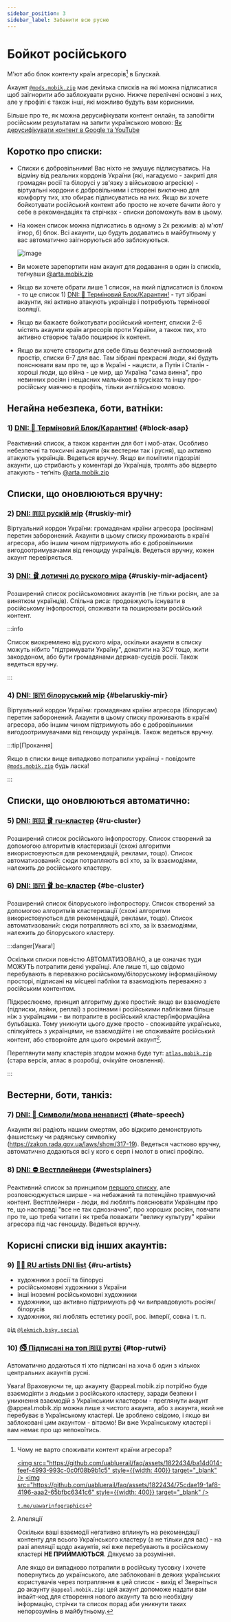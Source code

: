 ```yaml
---
sidebar_position: 3
sidebar_label: Забанити всю русню
---
```


# Бойкот російського

М'ют або блок контенту країн агресорів[^1] в Блускай.

Акаунт [`@mods.mobik.zip`](https://bsky.app/profile/did:plc:bmjomljebcsuxolnygfgqtap) має декілька списків на які можна підписатися щоб заігнорити або заблокувати русню.
Нижче перелічені основні з них, але у профілі є також інші, які можливо будуть вам корисними.

Більше про те, як можна дерусифікувати контент онлайн, та запобігти російським результатам на запити українською мовою: [Як дерусифікувати контент в Google та YouTube](https://r.hostiq.ua/remove-russian-sites)

## Коротко про списки:

- Списки є добровільними! Вас ніхто не змушує підписуватись. На відміну від реальних кордонів України (які, нагадуємо - закриті для громадян росії та білорусі у зв'язку з військовою агресією) - віртуальні кордони є добровільними і створені виключно для комфорту тих, хто обирає підписуватись на них. Якщо ви хочете бойкотувати російський контент або просто не хочете бачити його у себе в рекомендаціях та стрічках - списки допоможуть вам в цьому.

- На кожен список можна підписатись в одному з 2х режимів: а) м'ют/ігнор, б) блок. Всі акаунти, що будуть додаватись в майбутньому у вас автоматично заігноруються або заблокуються.

	![image](https://github.com/uabluerail/faq/assets/1822434/9cb1ce34-927d-401f-9534-ca3cd6b62416)

- Ви можете зарепортити нам акаунт для додавання в один із списків, теґнувши [@arta.mobik.zip](https://bsky.app/profile/arta.mobik.zip)

- Якщо ви хочете обрати лише 1 список, на який підписатися із блоком - то це список 1) [DNI: 🚨 Терміновий Блок/Карантин!](https://bsky.app/profile/did:plc:bmjomljebcsuxolnygfgqtap/lists/3jyh6vcbrfl2z) - тут зібрані акаунти, які активно атакують українців і потребують термінової ізоляції. 

- Якщо ви бажаєте бойкотувати російський контент, cписки 2-6 містять акаунти країн агресорів проти України, а також тих, хто активно створює та/або поширює їх контент.

- Якщо ви хочете створити для себе більш безпечний англомовний простір, списки 6-7 для вас. Там зібрані прекрасні люди, які будуть пояснювати вам про те, що в Україні - нацисти, а Путін і Сталін - хороші люди, що війна - це мир, що Україна "сама винна", про невинних росіян і нещасних мальчіков в трусіках та іншу про-російську маячню в профіль, тільки англійською мовою.

## Негайна небезпека, боти, ватніки:

### 1) [DNI: 🚨 Терміновий Блок/Карантин!](https://bsky.app/profile/did:plc:bmjomljebcsuxolnygfgqtap/lists/3jyh6vcbrfl2z) {#block-asap}

Реактивний список, а також карантин для бот і моб-атак. Особливо небезпечні та токсичні акаунти (як вестерни так і русня), що активно атакують українців. Ведеться вручну. Якщо ви помітили підозрілі акаунти, що стрибають у коментарі до Українців, тролять або відверто атакують - теґніть [@arta.mobik.zip](https://bsky.app/profile/arta.mobik.zip)

## Списки, що оновлюються вручну:

### 2) [DNI: 🇷🇺 рускій мір](https://bsky.app/profile/did:plc:bmjomljebcsuxolnygfgqtap/lists/3jwu5blbqgt27) {#ruskiy-mir}

Віртуальний кордон України: громадянам країни агресора (росіянам) перетин заборонений. Акаунти в цьому списку проживають в країні агресора, або іншим чином підтримують або є добровільними вигодоотримувачами від геноциду українців. Ведеться вручну, кожен акаунт перевіряється.

### 3) [DNI: 🩰 дотичні до руского міра](https://bsky.app/profile/did:plc:bmjomljebcsuxolnygfgqtap/lists/3jwuddh3vgc2a) {#ruskiy-mir-adjacent}

Розширений список російськомовних акаунтів (не тільки росіян, але за винятком українців). Спільна риса: продовжують існувати в російському інфопросторі, споживати та поширювати російський контент. 

:::info

Список виокремлено від руского міра, оскільки акаунти в списку можуть нібито "підтримувати Україну", донатити на ЗСУ тощо, жити закордоном, або бути громадянами держав-сусідів росії. Також ведеться вручну.

:::

### 4) [DNI: 🇧🇾 білоруський мір](https://bsky.app/profile/did:plc:bmjomljebcsuxolnygfgqtap/lists/3k2aazxi53l23) {#belaruskiy-mir}

Віртуальний кордон України: громадянам країни агресора (білорусам) перетин заборонений. Акаунти в цьому списку проживають в країні агресора, або іншим чином підтримують або є добровільними вигодоотримувачами від геноциду українців. Також ведеться вручну.

:::tip[Прохання]

Якщо в списки вище випадково потрапили українці - повідомте [`@mods.mobik.zip`](https://bsky.app/profile/did:plc:bmjomljebcsuxolnygfgqtap) будь ласка!

:::

## Списки, що оновлюються автоматично:

### 5) [DNI: 🇷🇺 🩰 ru-кластер](https://bsky.app/profile/did:plc:bmjomljebcsuxolnygfgqtap/lists/3keb6kxesnx2c) {#ru-cluster}

Розширений список російського інфопростору. Список створений за допомогою алгоритмів кластеризації (схожі алгоритми використовуються для рекомендацій, реклами, тощо). Список автоматизований: сюди потрапляють всі хто, за їх взаємодіями, належить до російського кластеру.

### 6) [DNI: 🇧🇾 🩰 be-кластер](https://bsky.app/profile/mods.mobik.zip/lists/3kjw3q6syel2f) {#be-cluster}

Розширений список білоруського інфопростору. Список створений за допомогою алгоритмів кластеризації (схожі алгоритми використовуються для рекомендацій, реклами, тощо). Список автоматизований: сюди потрапляють всі хто, за їх взаємодіями, належить до білоруського кластеру. 

:::danger[Увага!]

Оскільки списки повністю АВТОМАТИЗОВАНО, а це означає туди МОЖУТЬ потрапити деякі українці. Але лише ті, що свідомо перебувають в переважно російському/білоруському інформаційному просторі, підписані на місцеві пабліки та взаємодіють переважно з російським контентом.

Підкреслюємо, принцип алгоритму дуже простий: якщо ви взаємодієте (підписки, лайки, реплаї) з росіянами і російськими пабліками більше ніж з українцями - ви потрапите в російський кластер/інформаційна бульбашка. Тому уникнути цього дуже просто - споживайте українське, спілкуйтесь з українцями, не взаємодійте і не споживайте російський контент, або створюйте для цього окремий акаунт[^2].

Переглянути мапу кластерів згодом можна буде тут: [`atlas.mobik.zip`](https://atlas.mobik.zip) (стара версія, атлас в розробці, очікуйте оновлення).

:::

## Вестерни, боти, танкіз:

### 7) [DNI: 🚫 Символи/мова ненависті](https://bsky.app/profile/did:plc:bmjomljebcsuxolnygfgqtap/lists/3jwu5sggu2c2w) {#hate-speech}

Акаунти які радіють нашим смертям, або відкрито демонструють фашистську чи радянську символіку (https://zakon.rada.gov.ua/laws/show/317-19).
Ведеться частково вручну, автоматично додаються всі у кого є серп і молот в описі профілю.

### 8) [DNI: ⛔ Вестплейнери](https://bsky.app/profile/mods.mobik.zip/lists/3jxnbruulet2p) {#westsplainers}

Реактивний список за принципом [першого списку](#block-asap), але розповсюджується ширше - на небажаний та потенційно травмуючий контент. Вестплейнери - люди, які люблять пояснювати Українцям про те, що насправді "все не так однозначно", про хороших росіян, повчати про те, що треба читати і як треба поважати "велику культуру" країни агресора під час геноциду. Ведеться вручну.

## Корисні списки від інших акаунтів:

### 9) [🧑‍🎨 RU artists DNI list](https://bsky.app/profile/lekmich.bsky.social/lists/3k2hvazoumt2n) {#ru-artists}

- художники з росії та білорусі
- російськомовні художники з України
- інші іноземні російськомовні художники
- художники, що активно підтримують рф чи виправдовують росіян/білорусів
- художники, які люблять естетику росії, рос. імперії, совка і т. п.

від [`@lekmich.bsky.social`](https://bsky.app/profile/did:plc:6atwgagnuvohic3juwzkvson)

### 10) [🚭 Підписані на топ 🇷🇺 рутві](https://bsky.app/profile/did:plc:2yqylcqgxier4l5uplp6w6jh/lists/3khiy6n6d6o2y) {#top-rutwi}

Автоматично додаються ті хто підписані на хоча б один з кількох центральних акаунтів русні.


[^1]: Чому не варто споживати контент країни агресора?

	[<img src="https://github.com/uabluerail/faq/assets/1822434/ba14d014-feef-4993-993c-0c0f08b9b1c5" style={{width: 400}} target="_blank" />](https://github.com/uabluerail/faq/assets/1822434/ba14d014-feef-4993-993c-0c0f08b9b1c5)
	[<img src="https://github.com/uabluerail/faq/assets/1822434/75cdae19-1af8-4196-aaa2-65bfbc6341c6" style={{width: 400}} target="_blank" />](https://github.com/uabluerail/faq/assets/1822434/75cdae19-1af8-4196-aaa2-65bfbc6341c6)

	[`t.me/uawarinfographics`](https://t.me/uawarinfographics/3242)

[^2]: Апеляції

	Оскільки ваші взаємодії негативно вплинуть на рекомендації контенту для всього Українського кластеру[^3] (а не тільки для вас) - на разі апеляції щодо акаунтів, які вже перебувають в російському кластері **НЕ ПРИЙМАЮТЬСЯ**. Дякуємо за розуміння.

	Але якщо ви випадково потрапили в російську тусовку і хочете повернутись до українського, але заблоковані в деяких українських користувачів через потрапляння в цей список - вихід є! Зверніться до акаунту `@appeal.mobik.zip`: цей акаунт допоможе надати вам інвайт-код для створення нового акаунту та всю необхідну інформацію, стрічки та список порад аби уникнути таких непорозумінь в майбутньому. 

Увага! Враховуючи те, що акаунту @appeal.mobik.zip потрібно буде взаємодіяти з людьми з російського кластеру, заради безпеки і уникнення взаємодій з Українським кластером - преглянути акаунт @appeal.mobik.zip можна лише з чистого акаунта, або з акаунта, який не перебуває в Українському кластері. Це зроблено свідомо, і якщо ви заблоковані цим акаунтом - вітаємо! Ви вже Українському кластері і вам немає про що непокоїтись.

[^3]: Чим шкідливі будь-які взаємодії з російським контентом онлайн:

	Допускання до українського інфопростору акаунтів, що взаємодіють з російським контентом негативно впливає на інших Українців в кластері, а саме:

	- рекомендації підписок починають включати росіян та інформаційні ресурси країни агресора
	- алгоритмічні стрічки, які базуються на схожих алгоритмах кластеризації за взаємодією, почнуть містити російський контент
	- реклама (якщо, а точніше коли така з'явиться) буде орієнтована на російського споживача та російські продукти, контент та послуги
	- все вищезазначене почне показуватись всьому кластеру, а не лише окремим споживачам російського контенту, тобто навіть тим людям, що самі не взаємодіяли з російським контентом і свідомо його бойкотують

	Так працюють алгоритми кластеризації: якщо частина користувачів кластеру споживає російський контент - його пропонуватиме іншим. Алгоритми кластеризації не унікальні до блускай, так працює кожна соціальна мережа. Беруться інтереси в середньому по кластеру і пропонуються всім. Різниця блускай полягає в тому, що тут є відкриті протоколи і інструменти, аби захистити себе від несвідомої та небажаної кластеризації з представниками інфопростору ворога. Є можливість мати контроль над контентом, який ти споживаєш замість того аби жалітися на Ютуб, Гугл, Хвіттер чи Фейсбук, який знову все зіпсував і "підсунув" російське. Тому якщо ви вже в списку, але ви Українець - поставтесь з повагою до права інших українців огородити себе від російського контенту, та/або створіть окремий акаунт.
